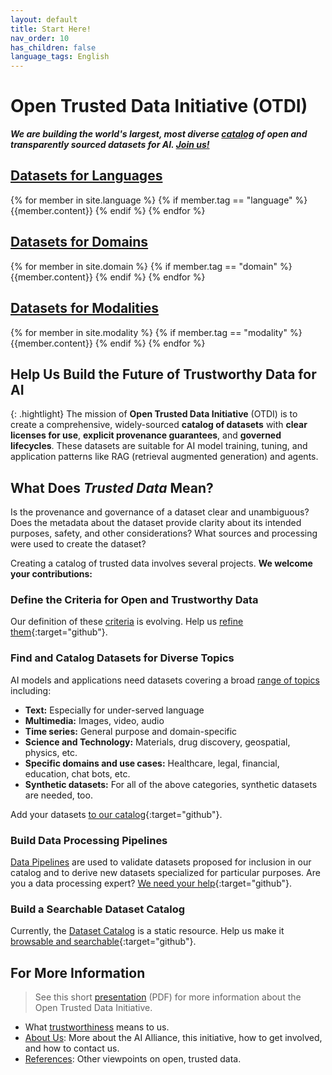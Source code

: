```yaml
---
layout: default
title: Start Here!
nav_order: 10
has_children: false
language_tags: English
---
```


# Open Trusted Data Initiative (OTDI)

**_We are building the world's largest, most diverse [catalog]({{site.baseurl}}/catalog/catalog) of open and transparently sourced datasets for AI. [Join us!]({{site.baseurl}}/about/#join-us)_**

## [Datasets for Languages]({{site.baseurl}}/catalog/language/language)

<div>
{% for member in site.language %}
  {% if member.tag == "language" %}
    {{member.content}}
  {% endif %}
{% endfor %}
</div>

## [Datasets for Domains]({{site.baseurl}}/catalog/domain)

<div>
{% for member in site.domain %}
  {% if member.tag == "domain" %}
    {{member.content}}
  {% endif %}
{% endfor %}
</div>

## [Datasets for Modalities]({{site.baseurl}}/catalog/modality)

<div>
{% for member in site.modality %}
  {% if member.tag == "modality" %}
    {{member.content}}
  {% endif %}
{% endfor %}
</div>

## Help Us Build the Future of Trustworthy Data for AI

{: .hightlight}
The mission of **Open Trusted Data Initiative** (OTDI) is to create a comprehensive, widely-sourced **catalog of datasets** with **clear licenses for use**, **explicit provenance guarantees**, and **governed lifecycles**. These datasets are suitable for AI model training, tuning, and application patterns like RAG (retrieval augmented generation) and agents.

## What Does _Trusted Data_ Mean?

Is the provenance and governance of a dataset clear and unambiguous? Does the metadata about the dataset provide clarity about its intended purposes, safety, and other considerations? What sources and processing were used to create the dataset?

Creating a catalog of trusted data involves several projects. **We welcome your contributions:**

### Define the Criteria for Open and Trustworthy Data

Our definition of these [criteria]({{site.baseurl}}/dataset-requirements/) is evolving. Help us [refine them](https://github.com/orgs/The-AI-Alliance/projects/28/views/1?filterQuery=label%3A%22dataset+requirements%22){:target="github"}.

### Find and Catalog Datasets for Diverse Topics

AI models and applications need datasets covering a broad [range of topics]({{site.baseurl}}/contributing/#what-kinds-of-datasets-do-we-want) including:

* **Text:** Especially for under-served language
* **Multimedia:** Images, video, audio
* **Time series:** General purpose and domain-specific
* **Science and Technology:** Materials, drug discovery, geospatial, physics, etc.
* **Specific domains and use cases:** Healthcare, legal, financial, education, chat bots, etc.
* **Synthetic datasets:** For all of the above categories, synthetic datasets are needed, too.

Add your datasets [to our catalog](https://github.com/orgs/The-AI-Alliance/projects/28/views/1?filterQuery=label%3A%22diverse+datasets%22){:target="github"}.

### Build Data Processing Pipelines

[Data Pipelines]({{site.baseurl}}/our-processing/) are used to validate datasets proposed for inclusion in our catalog and to derive new datasets specialized for particular purposes. Are you a data processing expert? [We need your help](https://github.com/orgs/The-AI-Alliance/projects/28/views/1?filterQuery=label%3A%22data+pipelines%22){:target="github"}.

### Build a Searchable Dataset Catalog

Currently, the [Dataset Catalog]({{site.baseurl}}/catalog/catalog) is a static resource. Help us make it [browsable and searchable](https://github.com/orgs/The-AI-Alliance/projects/28/views/1?filterQuery=label%3A%22dataset+catalog%22){:target="github"}.

## For More Information

> See this short [presentation]({{site.baseurl}}/files/OTDI-Overview.pdf) (PDF) for more information about the Open Trusted Data Initiative.

* What [trustworthiness]({{site.baseurl}}/trustworthiness) means to us.
* [About Us]({{site.baseurl}}/about): More about the AI Alliance, this initiative, how to get involved, and how to contact us.
* [References]({{site.baseurl}}/references): Other viewpoints on open, trusted data.
